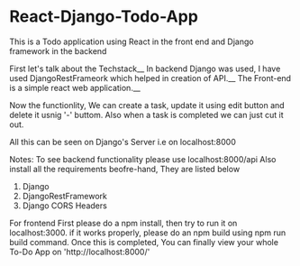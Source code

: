 # React-Django-Todo-App
This is a Todo application using React in the front end and Django framework in the backend

First let's talk about the Techstack__ 
In backend Django was used, I have used DjangoRestFrameork which helped in creation of API.__ 
The Front-end is a simple react web application.__

Now the functionlity, 
We can create a task, update it using edit button and delete it usnig '-' buttom. 
Also when a task is completed we can just cut it out.

All this can be seen on Django's Server i.e on localhost:8000

Notes: 
To see backend functionality please use localhost:8000/api 
Also install all the requirements beofre-hand, They are listed below

1) Django
2) DjangoRestFramework
3) Django CORS Headers

For frontend First please do a npm install, then try to run it on localhost:3000. 
if it works properly, please do an npm build using npm run build command.
Once this is completed, You can finally view your whole To-Do App on 'http://localhost:8000/'
